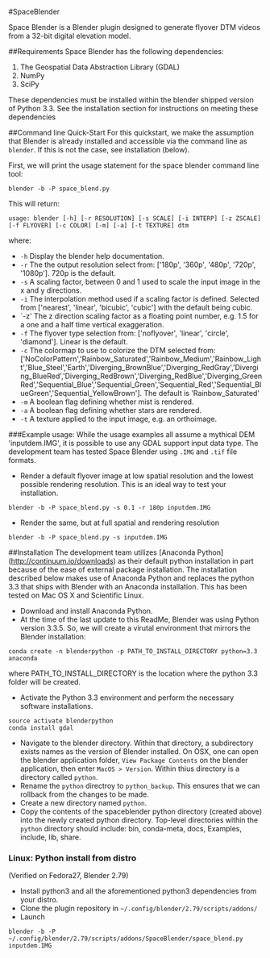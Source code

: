 #SpaceBlender


Space Blender is a Blender plugin designed to generate flyover DTM videos from a 32-bit digital elevation model.

##Requirements
Space Blender has the following dependencies:

1. The Geospatial Data Abstraction Library (GDAL)
2. NumPy
3. SciPy

These dependencies must be installed within the blender shipped version of Python 3.3.  See the installation section for instructions on meeting these dependencies

##Command line Quick-Start
For this quickstart, we make the assumption that Blender is already installed and accessible via the command line as `blender`.  If this is not the case, see installation (below).


First, we will print the usage statement for the space blender command line tool:

`blender -b -P space_blend.py`

This will return:

```
usage: blender [-h] [-r RESOLUTION] [-s SCALE] [-i INTERP] [-z ZSCALE] [-f FLYOVER] [-c COLOR] [-m] [-a] [-t TEXTURE] dtm
```
where:

* `-h` Display the blender help documentation.
* `-r` The the output resolution select from: ['180p', '360p', '480p', '720p', '1080p'].  720p is the default.
* `-s` A scaling factor, between 0 and 1 used to scale the input image in the x and y directions.
* `-i` The interpolation method used if a scaling factor is defined.  Selected from ['nearest', 'linear', 'bicubic', 'cubic'] with the default being cubic.
* `-z' The z direction scaling factor as a floating point number, e.g. 1.5 for a one and a half time vertical exaggeration.
* `-f` The flyover type selection from: ['noflyover', 'linear', 'circle', 'diamond'].  Linear is the default.
* `-c` The colormap to use to colorize the DTM selected from: ['NoColorPattern','Rainbow_Saturated','Rainbow_Medium','Rainbow_Light','Blue_Steel','Earth','Diverging_BrownBlue','Diverging_RedGray','Diverging_BlueRed','Diverging_RedBrown','Diverging_RedBlue','Diverging_GreenRed','Sequential_Blue','Sequential_Green','Sequential_Red','Sequential_BlueGreen','Sequential_YellowBrown'].  The default is 'Rainbow_Saturated'
*  `-m` A boolean flag defining whether mist is rendered.
*  `-a` A boolean flag defining whether stars are rendered.
*  `-t` A texture applied to the input image, e.g. an orthoimage.

###Example usage:
While the usage examples all assume a mythical DEM 'inputdem.IMG', it is possible to use any GDAL support input data type.  The development team has tested Space Blender using `.IMG` and `.tif` file formats.

* Render a default flyover image at low spatial resolution and the lowest possible rendering resolution.  This is an ideal way to test your installation.

```
blender -b -P space_blend.py -s 0.1 -r 180p inputdem.IMG
```

* Render the same, but at full spatial and rendering resolution

```
blender -b -P space_blend.py -s inputdem.IMG
```

##Installation
The development team utilizes [Anaconda Python] (http://continuum.io/downloads) as their default python installation in part because of the ease of external package installation.  The installation described below makes use of Anaconda Python and replaces the python 3.3 that ships with Blender with an Anaconda installation.  This has been tested on Mac OS X and Scientific Linux.

* Download and install Anaconda Python.
*  At the time of the last update to this ReadMe, Blender was using Python version 3.3.5.  So, we will create a virutal environment that mirrors the Blender installation:

```
conda create -n blenderpython -p PATH_TO_INSTALL_DIRECTORY python=3.3 anaconda
```
where PATH\_TO\_INSTALL\_DIRECTORY is the location where the python 3.3 folder will be created.
* Activate the Python 3.3 environment and perform the necessary software installations.

```
source activate blenderpython
conda install gdal
```
* Navigate to the blender directory.  Within that directory, a subdirectory exists names as the version of Blender installed.  On OSX, one can open the blender application folder, `View Package Contents` on the blender application, then enter `MacOS > Version`.  Within thius directory is a directory called `python`.
* Rename the `python` directroy to `python_backup`.  This ensures that we can rollback from the changes to be made.
* Create a new directory named `python`.
* Copy the contents of the spaceblender python directory (created above) into the newly created python directory.  Top-level directories within the `python` directory should include: bin, conda-meta, docs, Examples, include, lib, share.

### Linux: Python install from distro
(Verified on Fedora27, Blender 2.79)
* Install python3 and all the aforementioned python3 dependencies from your distro.
* Clone the plugin repository in `~/.config/blender/2.79/scripts/addons/`
* Launch 
```
blender -b -P ~/.config/blender/2.79/scripts/addons/SpaceBlender/space_blend.py inputdem.IMG
```
